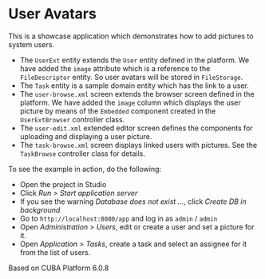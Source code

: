 # User Avatars

This is a showcase application which demonstrates how to add pictures to system users.

* The `UserExt` entity extends the `User` entity defined in the platform. We have added the `image` attribute which is a reference to the `FileDescriptor` entity. So user avatars will be stored in `FileStorage`.
* The `Task` entity is a sample domain entity which has the link to a user.
* The `user-browse.xml` screen extends the browser screen defined in the platform. We have added the `image` column which displays the user picture by means of the `Embedded` component created in the `UserExtBrowser` controller class.
* The `user-edit.xml` extended editor screen defines the components for uploading and displaying a user picture.
* The `task-browse.xml` screen displays linked users with pictures. See the `TaskBrowse` controller class for details.

To see the example in action, do the following:

* Open the project in Studio
* Click *Run > Start application server*
* If you see the warning *Database does not exist ...*, click *Create DB in background*
* Go to `http://localhost:8080/app` and log in as `admin` / `admin`
* Open *Administration > Users*, edit or create a user and set a picture for it.
* Open *Application > Tasks*, create a task and select an assignee for it from the list of users.

Based on CUBA Platform 6.0.8
